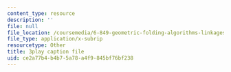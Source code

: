 ```yaml
---
content_type: resource
description: ''
file: null
file_location: /coursemedia/6-849-geometric-folding-algorithms-linkages-origami-polyhedra-fall-2012/ce2a77b4b4b75a78a4f9845bf76bf238_3jZqCHtWV6o.vtt
file_type: application/x-subrip
resourcetype: Other
title: 3play caption file
uid: ce2a77b4-b4b7-5a78-a4f9-845bf76bf238
---
```

